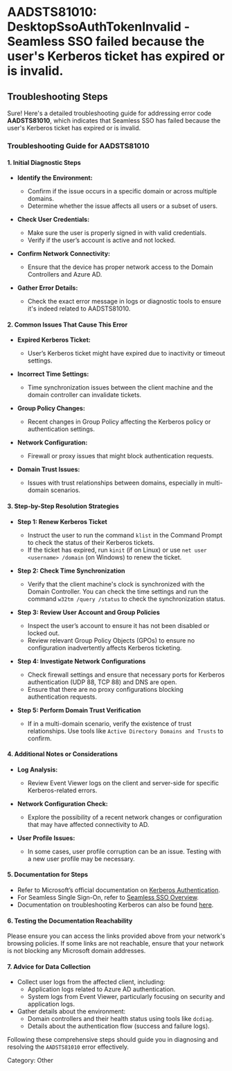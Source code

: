 # AADSTS81010: DesktopSsoAuthTokenInvalid - Seamless SSO failed because the user's Kerberos ticket has expired or is invalid.


## Troubleshooting Steps
Sure! Here's a detailed troubleshooting guide for addressing error code **AADSTS81010**, which indicates that Seamless SSO has failed because the user's Kerberos ticket has expired or is invalid.

### **Troubleshooting Guide for AADSTS81010**

#### **1. Initial Diagnostic Steps**
- **Identify the Environment:**
  - Confirm if the issue occurs in a specific domain or across multiple domains.
  - Determine whether the issue affects all users or a subset of users.

- **Check User Credentials:**
  - Make sure the user is properly signed in with valid credentials.
  - Verify if the user’s account is active and not locked.

- **Confirm Network Connectivity:**
  - Ensure that the device has proper network access to the Domain Controllers and Azure AD.

- **Gather Error Details:**
  - Check the exact error message in logs or diagnostic tools to ensure it's indeed related to AADSTS81010.

#### **2. Common Issues That Cause This Error**
- **Expired Kerberos Ticket:**
  - User’s Kerberos ticket might have expired due to inactivity or timeout settings.

- **Incorrect Time Settings:**
  - Time synchronization issues between the client machine and the domain controller can invalidate tickets.

- **Group Policy Changes:**
  - Recent changes in Group Policy affecting the Kerberos policy or authentication settings.

- **Network Configuration:**
  - Firewall or proxy issues that might block authentication requests.

- **Domain Trust Issues:**
  - Issues with trust relationships between domains, especially in multi-domain scenarios.

#### **3. Step-by-Step Resolution Strategies**

- **Step 1: Renew Kerberos Ticket**
  - Instruct the user to run the command `klist` in the Command Prompt to check the status of their Kerberos tickets.
  - If the ticket has expired, run `kinit` (if on Linux) or use `net user <username> /domain` (on Windows) to renew the ticket.

- **Step 2: Check Time Synchronization**
  - Verify that the client machine's clock is synchronized with the Domain Controller. You can check the time settings and run the command `w32tm /query /status` to check the synchronization status.

- **Step 3: Review User Account and Group Policies**
  - Inspect the user’s account to ensure it has not been disabled or locked out.
  - Review relevant Group Policy Objects (GPOs) to ensure no configuration inadvertently affects Kerberos ticketing.

- **Step 4: Investigate Network Configurations**
  - Check firewall settings and ensure that necessary ports for Kerberos authentication (UDP 88, TCP 88) and DNS are open.
  - Ensure that there are no proxy configurations blocking authentication requests.

- **Step 5: Perform Domain Trust Verification**
  - If in a multi-domain scenario, verify the existence of trust relationships. Use tools like `Active Directory Domains and Trusts` to confirm.

#### **4. Additional Notes or Considerations**
- **Log Analysis:** 
  - Review Event Viewer logs on the client and server-side for specific Kerberos-related errors.
  
- **Network Configuration Check:** 
  - Explore the possibility of a recent network changes or configuration that may have affected connectivity to AD.

- **User Profile Issues:**
  - In some cases, user profile corruption can be an issue. Testing with a new user profile may be necessary.

#### **5. Documentation for Steps**
- Refer to Microsoft’s official documentation on [Kerberos Authentication](https://learn.microsoft.com/en-us/windows-server/security/kerberos/kerberos-authentication-overview).
- For Seamless Single Sign-On, refer to [Seamless SSO Overview](https://learn.microsoft.com/en-us/azure/active-directory/hybrid/how-to-connect-sso).
- Documentation on troubleshooting Kerberos can also be found [here](https://learn.microsoft.com/en-us/troubleshoot/windows-server/security/authentication-kerberos).

#### **6. Testing the Documentation Reachability**
Please ensure you can access the links provided above from your network's browsing policies. If some links are not reachable, ensure that your network is not blocking any Microsoft domain addresses.

#### **7. Advice for Data Collection**
- Collect user logs from the affected client, including:
  - Application logs related to Azure AD authentication.
  - System logs from Event Viewer, particularly focusing on security and application logs.
- Gather details about the environment:
  - Domain controllers and their health status using tools like `dcdiag`.
  - Details about the authentication flow (success and failure logs).

Following these comprehensive steps should guide you in diagnosing and resolving the `AADSTS81010` error effectively.

Category: Other